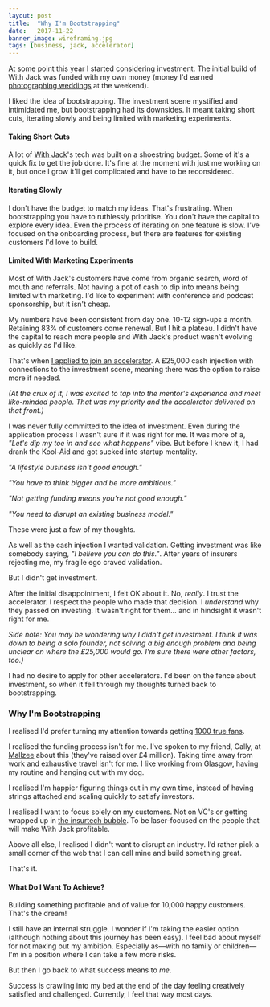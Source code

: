 ```yaml
---
layout: post
title:  "Why I'm Bootstrapping"
date:   2017-11-22
banner_image: wireframing.jpg
tags: [business, jack, accelerator]
---
```


At some point this year I started considering investment. The initial build of With Jack was funded with my own money (money I'd earned <a href="https://girlwithacamera.co.uk/weddings/">photographing weddings</a> at the weekend).

I liked the idea of bootstrapping. The investment scene mystified and intimidated me, but bootstrapping had its downsides. It meant taking short cuts, iterating slowly and being limited with marketing experiments.

<h4>Taking Short Cuts</h4>
A lot of <a href="https://withjack.co.uk">With Jack</a>'s tech was built on a shoestring budget. Some of it's a quick fix to get the job done. It's fine at the moment with just me working on it, but once I grow it'll get complicated and have to be reconsidered.

<h4>Iterating Slowly</h4>
I don't have the budget to match my ideas. That's frustrating. When bootstrapping you have to ruthlessly prioritise. You don't have the capital to explore every idea. Even the process of iterating on one feature is slow. I've focused on the onboarding process, but there are features for existing customers I'd love to build.

<h4>Limited With Marketing Experiments</h4>
Most of With Jack's customers have come from organic search, word of mouth and referrals. Not having a pot of cash to dip into means being limited with marketing. I'd like to experiment with conference and podcast sponsorship, but it isn't cheap. 

My numbers have been consistent from day one. 10-12 sign-ups a month. Retaining 83% of customers come renewal. But I hit a plateau. I didn't have the capital to reach more people and With Jack's product wasn't evolving as quickly as I'd like.

That's when <a href="/2017/06/07/my-experience-applying-to-an-accelerator/">I applied to join an accelerator</a>. A £25,000 cash injection with connections to the investment scene, meaning there was the option to raise more if needed.

_(At the crux of it, I was excited to tap into the mentor's experience and meet like-minded people. That was my priority and the accelerator delivered on that front.)_

I was never fully committed to the idea of investment. Even during the application process I wasn't sure if it was right for me. It was more of a, _"Let's dip my toe in and see what happens"_ vibe. But before I knew it, I had drank the Kool-Aid and got sucked into startup mentality.

_"A lifestyle business isn't good enough."_

_"You have to think bigger and be more ambitious."_

_"Not getting funding means you're not good enough."_

_"You need to disrupt an existing business model."_

These were just a few of my thoughts.

As well as the cash injection I wanted validation. Getting investment was like somebody saying, _"I believe you can do this."_. After years of insurers rejecting me, my fragile ego craved validation.

But I didn't get investment.

After the initial disappointment, I felt OK about it. No, _really_. I trust the accelerator. I respect the people who made that decision. I _understand_ why they passed on investing. It wasn't right for them… and in hindsight it wasn't right for me.

_Side note: You may be wondering why I didn't get investment. I think it was down to being a solo founder, not solving a big enough problem and being unclear on where the £25,000 would go. I'm sure there were other factors, too.)_

I had no desire to apply for other accelerators. I'd been on the fence about investment, so when it fell through my thoughts turned back to bootstrapping.

<h3>Why I'm Bootstrapping</h3>

I realised I'd prefer turning my attention towards getting <a href="http://kk.org/thetechnium/1000-true-fans/">1000 true fans</a>.

I realised the funding process isn't for me. I've spoken to my friend, Cally, at <a href="https://mallzee.com/">Mallzee</a> about this (they've raised over £4 million). Taking time away from work and exhaustive travel isn't for me. I like working from Glasgow, having my routine and hanging out with my dog.

I realised I'm happier figuring things out in my own time, instead of having strings attached and scaling quickly to satisfy investors.

I realised I want to focus solely on my customers. Not on VC's or getting wrapped up in <a href="http://thedigitalinsurer.co.uk/">the insurtech bubble</a>. To be laser-focused on the people that will make With Jack profitable.

Above all else, I realised I didn't want to disrupt an industry. I’d rather pick a small corner of the web that I can call mine and build something great.

That's it.

<h4>What Do I Want To Achieve?</h4>

Building something profitable and of value for 10,000 happy customers. That's the dream!

I still have an internal struggle. I wonder if I'm taking the easier option (although nothing about this journey has been easy). I feel bad about myself for not maxing out my ambition. Especially as—with no family or children—I'm in a position where I can take a few more risks.

But then I go back to what success means to _me_.

Success is crawling into my bed at the end of the day feeling creatively satisfied and challenged. Currently, I feel that way most days.